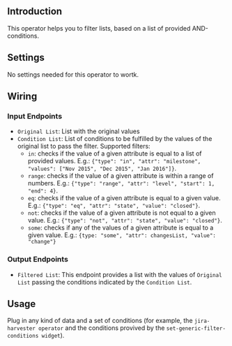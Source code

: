 ## Introduction

This operator helps you to filter lists, based on a list of provided AND-conditions.

## Settings

No settings needed for this operator to wortk.

## Wiring

### Input Endpoints

- `Original List`: List with the original values
- `Condition List`: List of conditions to be fulfilled by the values of the original list to pass the filter. Supported filters:
    - `in`: checks if the value of a given attribute is equal to a list of provided values. E.g.: `{"type": "in", "attr": "milestone", "values": ["Nov 2015", "Dec 2015", "Jan 2016"]}`.
    - `range`: checks if the value of a given attribute is within a range of numbers. E.g.: `{"type": "range", "attr": "level", "start": 1, "end": 4}`.
    - `eq`: checks if the value of a given attribute is equal to a given value. E.g.: `{"type": "eq", "attr": "state", "value": "closed"}`.
    - `not`: checks if the value of a given attribute is not equal to a given value. E.g.: `{"type": "not", "attr": "state", "value": "closed"}`.
    - `some`: checks if any of the values of a given attribute is equal to a given value. E.g.: `{type: "some", "attr": changesList, "value": "change"}`

### Output Endpoints

- `Filtered List`: This endpoint provides a list with the values of `Original List` passing the conditions indicated by the `Condition List`.

## Usage

Plug in any kind of data and a set of conditions (for example, the `jira-harvester operator` and the conditions provived by the `set-generic-filter-conditions widget`).
